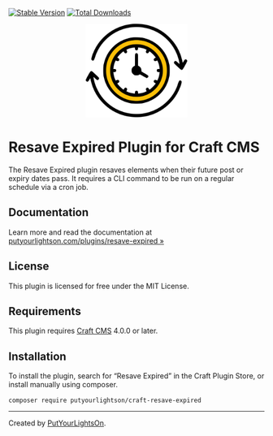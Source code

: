 [![Stable Version](https://img.shields.io/packagist/v/putyourlightson/craft-resave-expired?label=stable)]((https://packagist.org/packages/putyourlightson/craft-resave-expired))
[![Total Downloads](https://img.shields.io/packagist/dt/putyourlightson/craft-resave-expired)](https://packagist.org/packages/putyourlightson/craft-resave-expired)

<p align="center"><img width="200" src="src/icon.svg"></p>

# Resave Expired Plugin for Craft CMS

The Resave Expired plugin resaves elements when their future post or expiry dates pass. It requires a CLI command to be run on a regular schedule via a cron job. 

## Documentation

Learn more and read the documentation at [putyourlightson.com/plugins/resave-expired »
](https://putyourlightson.com/plugins/resave-expired)

## License

This plugin is licensed for free under the MIT License.

## Requirements

This plugin requires [Craft CMS](https://craftcms.com/) 4.0.0 or later.

## Installation

To install the plugin, search for “Resave Expired” in the Craft Plugin Store, or install manually using composer.

```shell
composer require putyourlightson/craft-resave-expired
```

---

Created by [PutYourLightsOn](https://putyourlightson.com/).
